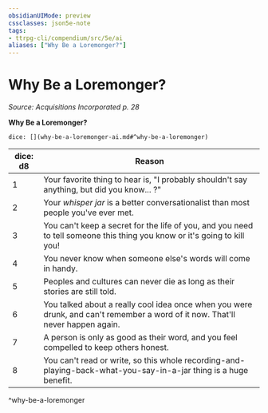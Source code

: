 ```yaml
---
obsidianUIMode: preview
cssclasses: json5e-note
tags:
- ttrpg-cli/compendium/src/5e/ai
aliases: ["Why Be a Loremonger?"]
---
```

# Why Be a Loremonger?
*Source: Acquisitions Incorporated p. 28* 

**Why Be a Loremonger?**

`dice: [](why-be-a-loremonger-ai.md#^why-be-a-loremonger)`

| dice: d8 | Reason |
|----------|--------|
| 1 | Your favorite thing to hear is, "I probably shouldn't say anything, but did you know... ?" |
| 2 | Your *whisper jar* is a better conversationalist than most people you've ever met. |
| 3 | You can't keep a secret for the life of you, and you need to tell someone this thing you know or it's going to kill you! |
| 4 | You never know when someone else's words will come in handy. |
| 5 | Peoples and cultures can never die as long as their stories are still told. |
| 6 | You talked about a really cool idea once when you were drunk, and can't remember a word of it now. That'll never happen again. |
| 7 | A person is only as good as their word, and you feel compelled to keep others honest. |
| 8 | You can't read or write, so this whole recording-and-playing-back-what-you-say-in-a-jar thing is a huge benefit. |
^why-be-a-loremonger